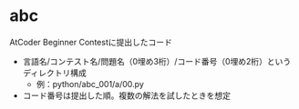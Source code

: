 # abc
AtCoder Beginner Contestに提出したコード
* 言語名/コンテスト名/問題名（0埋め3桁）/コード番号（0埋め2桁）というディレクトリ構成
  * 例：python/abc_001/a/00.py
* コード番号は提出した順。複数の解法を試したときを想定
